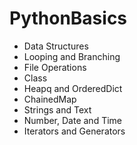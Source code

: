 # PythonBasics
- Data Structures
- Looping and Branching
- File Operations
- Class
- Heapq and OrderedDict
- ChainedMap
- Strings and Text
- Number, Date and Time
- Iterators and Generators
